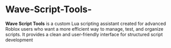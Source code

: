 # Wave-Script-Tools-
**Wave Script Tools** is a custom Lua scripting assistant created for advanced Roblox users who want a more efficient way to manage, test, and organize scripts. It provides a clean and user-friendly interface for structured script development

